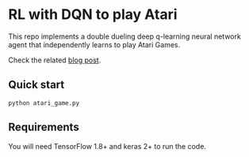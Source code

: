 # RL with DQN to play Atari

This repo implements a double dueling deep q-learning neural network agent that independently learns to play Atari Games.

Check the related [blog post](http://www.martinholub.com/eth/code/2018/07/14/ReinforcementLearning.html).

## Quick start

```
python atari_game.py
```

## Requirements

You will need TensorFlow 1.8+ and keras 2+ to run the code.
